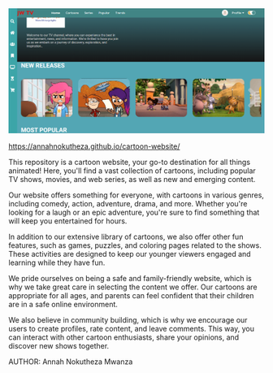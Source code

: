  <img class="movie-list-item-img" src="imag25.png" alt="">

https://annahnokutheza.github.io/cartoon-website/

This repository is a cartoon website, your go-to destination for all things animated! Here, you'll find a vast collection of cartoons, including popular TV shows, movies, and web series, as well as new and emerging content.

Our website offers something for everyone, with cartoons in various genres, including comedy, action, adventure, drama, and more. Whether you're looking for a laugh or an epic adventure, you're sure to find something that will keep you entertained for hours.

In addition to our extensive library of cartoons, we also offer other fun features, such as games, puzzles, and coloring pages related to the shows. These activities are designed to keep our younger viewers engaged and learning while they have fun.

We pride ourselves on being a safe and family-friendly website, which is why we take great care in selecting the content we offer. Our cartoons are appropriate for all ages, and parents can feel confident that their children are in a safe online environment.

We also believe in community building, which is why we encourage our users to create profiles, rate content, and leave comments. This way, you can interact with other cartoon enthusiasts, share your opinions, and discover new shows together.

AUTHOR: Annah Nokutheza Mwanza
